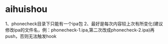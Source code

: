 # aihuishou
1、phonecheck目录下只能有一个ipa包 2、最好是每次内容较上次有所变化(建议修改ipa的文件名，例：phonecheck-1.ipa,第二次改成phonecheck-2.ipa)再push，否则无法触发hook
